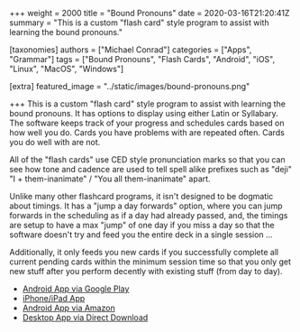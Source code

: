 +++
weight = 2000
title = "Bound Pronouns"
date = 2020-03-16T21:20:41Z
summary = "This is a custom \"flash card\" style program to assist with learning the bound pronouns."

[taxonomies]
authors = ["Michael Conrad"]
categories = ["Apps", "Grammar"]
tags = ["Bound Pronouns", "Flash Cards", "Android", "iOS", "Linux", "MacOS", "Windows"]

[extra]
featured_image = "../static/images/bound-pronouns.png"

+++
This is a custom "flash card" style program to assist with learning the bound pronouns. It has options to display using either Latin or Syllabary. The software keeps track of your progress and schedules cards based on how well you do. Cards you have problems with are repeated often. Cards you do well with are not.   

<!-- more -->
  
All of the "flash cards" use CED style pronunciation marks so that you can see how tone and cadence are used to tell spell alike prefixes such as "deji" "I + them-inanimate" / "You all them-inanimate" apart.  
  
Unlike many other flashcard programs, it isn't designed to be dogmatic about timings. It has a "jump a day forwards" option, where you can jump forwards in the scheduling as if a day had already passed, and, the timings are setup to have a max "jump" of one day if you miss a day so that the software doesn't try and feed you the entire deck in a single session ...  
  
Additionally, it only feeds you new cards if you successfully complete all current pending cards within the minimum session time so that you only get new stuff after you perform decently with existing stuff (from day to day).

* [Android App via Google Play](https://play.google.com/store/apps/details?id=com.cherokeelessons.bp.android)
* [iPhone/iPad App](https://apps.apple.com/us/app/cherokee-bound-pronouns/id966667496?ls=1)
* [Android App via Amazon](https://www.amazon.com/gp/product/B00TCP955U)
* [Desktop App via Direct Download](/downloads/BoundPronouns-2.31.jar)